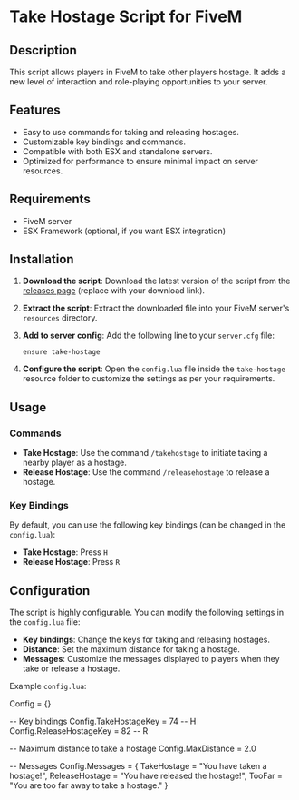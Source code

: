 # Take Hostage Script for FiveM

## Description

This script allows players in FiveM to take other players hostage. It adds a new level of interaction and role-playing opportunities to your server.

## Features

- Easy to use commands for taking and releasing hostages.
- Customizable key bindings and commands.
- Compatible with both ESX and standalone servers.
- Optimized for performance to ensure minimal impact on server resources.

## Requirements

- FiveM server
- ESX Framework (optional, if you want ESX integration)

## Installation

1. **Download the script**: Download the latest version of the script from the [releases page](#) (replace with your download link).

2. **Extract the script**: Extract the downloaded file into your FiveM server's `resources` directory.

3. **Add to server config**: Add the following line to your `server.cfg` file:
    ```plaintext
    ensure take-hostage
    ```

4. **Configure the script**: Open the `config.lua` file inside the `take-hostage` resource folder to customize the settings as per your requirements.

## Usage

### Commands

- **Take Hostage**: Use the command `/takehostage` to initiate taking a nearby player as a hostage.
- **Release Hostage**: Use the command `/releasehostage` to release a hostage.

### Key Bindings

By default, you can use the following key bindings (can be changed in the `config.lua`):

- **Take Hostage**: Press `H`
- **Release Hostage**: Press `R`

## Configuration

The script is highly configurable. You can modify the following settings in the `config.lua` file:

- **Key bindings**: Change the keys for taking and releasing hostages.
- **Distance**: Set the maximum distance for taking a hostage.
- **Messages**: Customize the messages displayed to players when they take or release a hostage.

Example `config.lua`:

Config = {}

-- Key bindings
Config.TakeHostageKey = 74 -- H
Config.ReleaseHostageKey = 82 -- R

-- Maximum distance to take a hostage
Config.MaxDistance = 2.0

-- Messages
Config.Messages = {
    TakeHostage = "You have taken a hostage!",
    ReleaseHostage = "You have released the hostage!",
    TooFar = "You are too far away to take a hostage."
}
